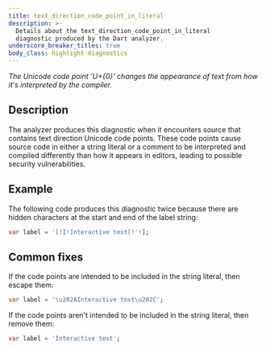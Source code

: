 ```yaml
---
title: text_direction_code_point_in_literal
description: >-
  Details about the text_direction_code_point_in_literal
  diagnostic produced by the Dart analyzer.
underscore_breaker_titles: true
body_class: highlight-diagnostics
---
```


_The Unicode code point 'U+{0}' changes the appearance of text from how it's
interpreted by the compiler._

## Description

The analyzer produces this diagnostic when it encounters source that
contains text direction Unicode code points. These code points cause
source code in either a string literal or a comment to be interpreted
and compiled differently than how it appears in editors, leading to
possible security vulnerabilities.

## Example

The following code produces this diagnostic twice because there are
hidden characters at the start and end of the label string:

```dart
var label = '[!I!]nteractive text[!'!];
```

## Common fixes

If the code points are intended to be included in the string literal,
then escape them:

```dart
var label = '\u202AInteractive text\u202C';
```

If the code points aren't intended to be included in the string literal,
then remove them:

```dart
var label = 'Interactive text';
```
